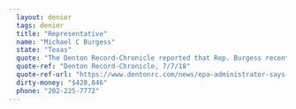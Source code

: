 ```yaml
---
  layout: denier
  tags: denier
  title: "Representative"
  name: "Michael C Burgess"
  state: "Texas"
  quote: "The Denton Record-Chronicle reported that Rep. Burgess recently hosted the annual University of North Texas (UNT) Energy Summit and Fair, where regional EPA Administrator Anne Idsal spoke. When asked about her views on climate change, she said that she \"doesn't necessarily think the science has panned out on that ... there is a potential that you do have some impact from humankind throughout the globe. What exactly that impact may be or is, I don’t necessarily think the science has been settled on that.” At the end of the event, when asked about Idsal's statements, Burgess simply said, \"I don't disagree with her.\""
  quote-ref: "Denton Record-Chronicle, 7/7/18"
  quote-ref-url: "https://www.dentonrc.com/news/epa-administrator-says-science-not-panned-out-yet-on-climate/article_a1394752-f531-5869-87b6-c77bc95e5efe.html"
  dirty-money: "$428,846"
  phone: "202-225-7772"
---
```

